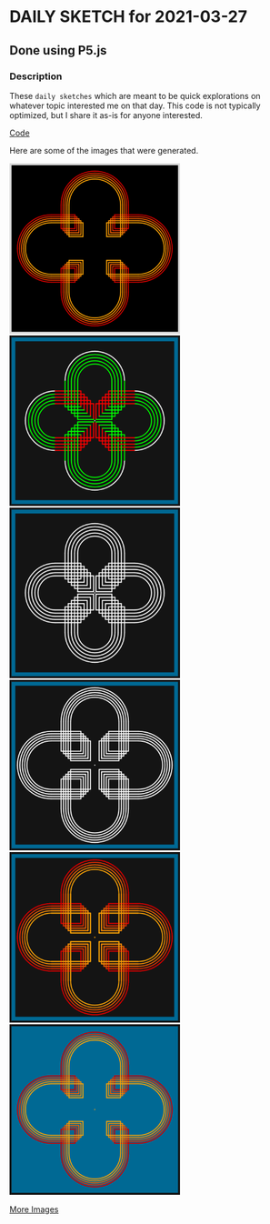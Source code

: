 # DAILY SKETCH for 2021-03-27

## Done using P5.js

### Description

These `daily sketches` which are meant to be quick explorations     on whatever topic interested me on that day. This code is not typically optimized, but I share it as-is     for anyone interested.

[Code](2021-03-27) 

Here are some of the images that were generated.

<img src = 'images/keep0.gif' width = '300'> 
<img src = 'images/keep_2021-3-27-10-12-27-5937.png' width = '300'> 
<img src = 'images/keep_2021-3-27-10-13-21-5355.png' width = '300'> 
<img src = 'images/keep_2021-3-27-10-14-48-21104.png' width = '300'> 
<img src = 'images/keep_2021-3-27-12-24-51-24774.png' width = '300'> 
<img src = 'images/keep_2021-3-27-13-9-8-22162.png' width = '300'> 


[More Images](2021-03-27/images) 

